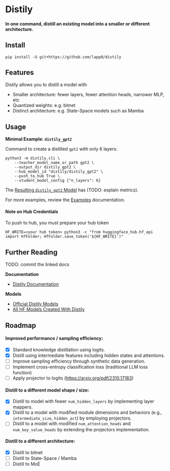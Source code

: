 # Distily


#### In one command, distill an existing model into a smaller or different architecture.


## Install

```
pip install -U git+https://github.com/lapp0/distily
```

## Features
Distily allows you to distill a model with
- Smaller architecture: fewer layers, fewer attention heads, narrower MLP, etc
- Quantized weights: e.g. bitnet
- Distinct architecture: e.g. State-Space models such as Mamba

## Usage

**Minimal Example: `distily_gpt2`**

Command to create a distilled `gpt2` with only 6 layers:
```
python3 -m distily.cli \
    --teacher_model_name_or_path gpt2 \
    --output_dir distily_gpt2 \
    --hub_model_id "distily/distily_gpt2" \
    --push_to_hub True \
    --student_model_config {"n_layers": 6}
```

The [Resulting `distily_gpt2` Model](https://huggingface.co/distily/distily_gpt2) has (TODO: explain metrics).

For more examples, review the [Examples](./docs/examples.md) documentation.

#### Note on Hub Credentials
To push to hub, you must prepare your hub token
```
HF_WRITE=<your hub token> python3 -c "from huggingface_hub.hf_api import HfFolder; HfFolder.save_token('${HF_WRITE}')"
```

## Further Reading

TODO: commit the linked docs

**Documentation**
- [Distily Documentation](./docs/index.md)

**Models**
- [Official Distily Models](./docs/official_models.md)
- [All HF Models Created With Distily](https://huggingface.co/models?library=Distily)


## Roadmap

#### Improved performance / sampling efficiency:
- [X] Standard knowledge distillation using logits.
- [x] Distill using intermediate features including hidden states and attentions.
- [ ] Improve sampling efficiency through synthetic data generation.
- [ ] Implement cross-entropy classification loss (traditional LLM loss function)
- [ ] Apply projector to logits (https://arxiv.org/pdf/2310.17183)

#### Distill to a different model shape / size:
- [x] Distill to model with fewer `num_hidden_layers` by implementing layer mappers.
- [x] Distill to a model with modified module dimensions and behaviors (e.g., `intermediate_size`, `hidden_act`) by employing projectors.
- [ ] Distill to a model with modified `num_attention_heads` and `num_key_value_heads` by extending the projectors implementation.

#### Distill to a different architecture:
- [x] Distill to bitnet
- [ ] Distill to State-Space / Mamba
- [ ] Distill to MoE
